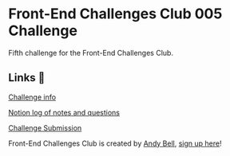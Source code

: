 # Front-End Challenges Club 005 Challenge

 Fifth challenge for the Front-End Challenges Club.

 ## Links 🔗
 [Challenge info](https://front-end-challenges.club/challenge-005-tabs)

 [Notion log of notes and questions](https://www.notion.so/superterrific/Challenge-005-Tabs-556e83c3343a487eb858bce35eb9a6ec)

 [Challenge Submission](https://superterrific.github.io/fecc-005/)

 Front-End Challenges Club is created by [Andy Bell](https://hankchizljaw.com/), [sign up here](https://front-end-challenges.club/)!
